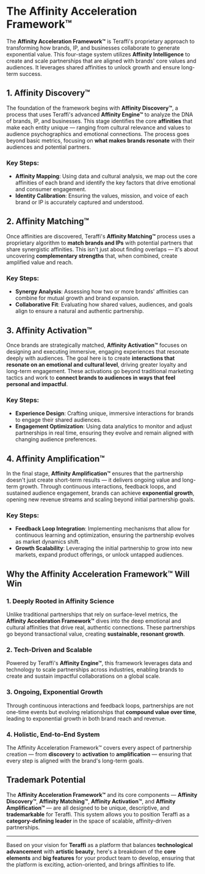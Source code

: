 # The Affinity Acceleration Framework™

The **Affinity Acceleration Framework™** is Teraffi's proprietary approach to transforming how brands, IP, and businesses collaborate to generate exponential value. This four-stage system utilizes **Affinity Intelligence** to create and scale partnerships that are aligned with brands' core values and audiences. It leverages shared affinities to unlock growth and ensure long-term success.

## 1. Affinity Discovery™

The foundation of the framework begins with **Affinity Discovery™**, a process that uses Teraffi's advanced **Affinity Engine™** to analyze the DNA of brands, IP, and businesses. This stage identifies the core **affinities** that make each entity unique — ranging from cultural relevance and values to audience psychographics and emotional connections. The process goes beyond basic metrics, focusing on **what makes brands resonate** with their audiences and potential partners.

### Key Steps:
- **Affinity Mapping**: Using data and cultural analysis, we map out the core affinities of each brand and identify the key factors that drive emotional and consumer engagement.
- **Identity Calibration**: Ensuring the values, mission, and voice of each brand or IP is accurately captured and understood.

## 2. Affinity Matching™

Once affinities are discovered, Teraffi's **Affinity Matching™** process uses a proprietary algorithm to **match brands and IPs** with potential partners that share synergistic affinities. This isn't just about finding overlaps — it's about uncovering **complementary strengths** that, when combined, create amplified value and reach.

### Key Steps:
- **Synergy Analysis**: Assessing how two or more brands' affinities can combine for mutual growth and brand expansion.
- **Collaborative Fit**: Evaluating how shared values, audiences, and goals align to ensure a natural and authentic partnership.

## 3. Affinity Activation™

Once brands are strategically matched, **Affinity Activation™** focuses on designing and executing immersive, engaging experiences that resonate deeply with audiences. The goal here is to create **interactions that resonate on an emotional and cultural level**, driving greater loyalty and long-term engagement. These activations go beyond traditional marketing tactics and work to **connect brands to audiences in ways that feel personal and impactful**.

### Key Steps:
- **Experience Design**: Crafting unique, immersive interactions for brands to engage their shared audiences.
- **Engagement Optimization**: Using data analytics to monitor and adjust partnerships in real time, ensuring they evolve and remain aligned with changing audience preferences.

## 4. Affinity Amplification™

In the final stage, **Affinity Amplification™** ensures that the partnership doesn't just create short-term results — it delivers ongoing value and long-term growth. Through continuous interactions, feedback loops, and sustained audience engagement, brands can achieve **exponential growth**, opening new revenue streams and scaling beyond initial partnership goals.

### Key Steps:
- **Feedback Loop Integration**: Implementing mechanisms that allow for continuous learning and optimization, ensuring the partnership evolves as market dynamics shift.
- **Growth Scalability**: Leveraging the initial partnership to grow into new markets, expand product offerings, or unlock untapped audiences.

## Why the Affinity Acceleration Framework™ Will Win

### 1. Deeply Rooted in Affinity Science
Unlike traditional partnerships that rely on surface-level metrics, the **Affinity Acceleration Framework™** dives into the deep emotional and cultural affinities that drive real, authentic connections. These partnerships go beyond transactional value, creating **sustainable, resonant growth**.

### 2. Tech-Driven and Scalable
Powered by Teraffi's **Affinity Engine™**, this framework leverages data and technology to scale partnerships across industries, enabling brands to create and sustain impactful collaborations on a global scale.

### 3. Ongoing, Exponential Growth
Through continuous interactions and feedback loops, partnerships are not one-time events but evolving relationships that **compound value over time**, leading to exponential growth in both brand reach and revenue.

### 4. Holistic, End-to-End System
The Affinity Acceleration Framework™ covers every aspect of partnership creation — from **discovery** to **activation** to **amplification** — ensuring that every step is aligned with the brand's long-term goals.

## Trademark Potential

The **Affinity Acceleration Framework™** and its core components — **Affinity Discovery™**, **Affinity Matching™**, **Affinity Activation™**, and **Affinity Amplification™** — are all designed to be unique, descriptive, and **trademarkable** for Teraffi. This system allows you to position Teraffi as a **category-defining leader** in the space of scalable, affinity-driven partnerships.

---

Based on your vision for **Teraffi** as a platform that balances **technological advancement** with **artistic beauty**, here's a breakdown of the **core elements** and **big features** for your product team to develop, ensuring that the platform is exciting, action-oriented, and brings affinities to life.